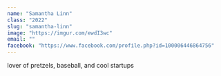 ```yaml
---
name: "Samantha Linn"
class: "2022"
slug: "samantha-linn"
image: "https://imgur.com/ewdI3wc"
email: ""
facebook: "https://www.facebook.com/profile.php?id=100006446864756"
---
```

lover of pretzels, baseball, and cool startups